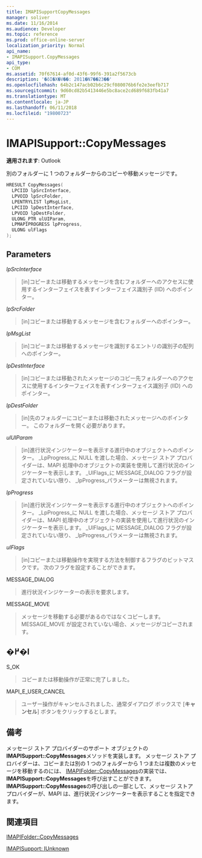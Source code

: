 ```yaml
---
title: IMAPISupportCopyMessages
manager: soliver
ms.date: 11/16/2014
ms.audience: Developer
ms.topic: reference
ms.prod: office-online-server
localization_priority: Normal
api_name:
- IMAPISupport.CopyMessages
api_type:
- COM
ms.assetid: 70f67614-af0d-43f6-99f6-391a2f5673cb
description: '�ŏI�X�V��: 2011�N7��23��'
ms.openlocfilehash: 64b2c147acb02b6c29cf080076b6fe2e3eefb717
ms.sourcegitcommit: 9d60cd82b5413446e5bc8ace2cd689f683fb41a7
ms.translationtype: MT
ms.contentlocale: ja-JP
ms.lasthandoff: 06/11/2018
ms.locfileid: "19800723"
---
```

# <a name="imapisupportcopymessages"></a>IMAPISupport::CopyMessages

  
  
**適用されます**: Outlook 
  
別のフォルダーに 1 つのフォルダーからのコピーや移動メッセージです。
  
```cpp
HRESULT CopyMessages(
  LPCIID lpSrcInterface,
  LPVOID lpSrcFolder,
  LPENTRYLIST lpMsgList,
  LPCIID lpDestInterface,
  LPVOID lpDestFolder,
  ULONG_PTR ulUIParam,
  LPMAPIPROGRESS lpProgress,
  ULONG ulFlags
);
```

## <a name="parameters"></a>Parameters

 _lpSrcInterface_
  
> [in]コピーまたは移動するメッセージを含むフォルダーへのアクセスに使用するインターフェイスを表すインターフェイス識別子 (IID) へのポインター。
    
 _lpSrcFolder_
  
> [in]コピーまたは移動するメッセージを含むフォルダーへのポインター。
    
 _lpMsgList_
  
> [in]コピーまたは移動するメッセージを識別するエントリの識別子の配列へのポインター。 
    
 _lpDestInterface_
  
> [in]コピーまたは移動されたメッセージのコピー先フォルダーへのアクセスに使用するインターフェイスを表すインターフェイス識別子 (IID) へのポインター。
    
 _lpDestFolder_
  
> [in]先のフォルダーにコピーまたは移動されたメッセージへのポインター。 このフォルダーを開く必要があります。
    
 _ulUIParam_
  
> [in]進行状況インジケーターを表示する進行中のオブジェクトへのポインター。 _LpProgress_に NULL を渡した場合、メッセージ ストア プロバイダーは、MAPI 処理中のオブジェクトの実装を使用して進行状況のインジケーターを表示します。 _UlFlags_に MESSAGE_DIALOG フラグが設定されていない限り、 _lpProgress_パラメーターは無視されます。
    
 _lpProgress_
  
> [in]進行状況インジケーターを表示する進行中のオブジェクトへのポインター。 _LpProgress_に NULL を渡した場合、メッセージ ストア プロバイダーは、MAPI 処理中のオブジェクトの実装を使用して進行状況のインジケーターを表示します。 _UlFlags_に MESSAGE_DIALOG フラグが設定されていない限り、 _lpProgress_パラメーターは無視されます。
    
 _ulFlags_
  
> [in]コピーまたは移動操作を実現する方法を制御するフラグのビットマスクです。 次のフラグを設定することができます。
    
MESSAGE_DIALOG 
  
> 進行状況インジケーターの表示を要求します。
    
MESSAGE_MOVE 
  
> メッセージを移動する必要があるのではなくコピーします。 MESSAGE_MOVE が設定されていない場合、メッセージがコピーされます。
    
## <a name="return-value"></a>�߂�l

S_OK 
  
> コピーまたは移動操作が正常に完了しました。
    
MAPI_E_USER_CANCEL 
  
> ユーザー操作がキャンセルされました、通常ダイアログ ボックスで [**キャンセル**] ボタンをクリックするとします。 
    
## <a name="remarks"></a>備考

メッセージ ストア プロバイダーのサポート オブジェクトの**IMAPISupport::CopyMessages**メソッドを実装します。 メッセージ ストア プロバイダーは、コピーまたは別の 1 つのフォルダーから 1 つまたは複数のメッセージを移動するのには、 [IMAPIFolder::CopyMessages](imapifolder-copymessages.md)の実装では、 **IMAPISupport::CopyMessages**を呼び出すことができます。 **IMAPISupport::CopyMessages**の呼び出しの一部として、メッセージ ストア プロバイダーが、MAPI は、進行状況インジケーターを表示することを指定できます。 
  
## <a name="see-also"></a>関連項目



[IMAPIFolder::CopyMessages](imapifolder-copymessages.md)
  
[IMAPISupport: IUnknown](imapisupportiunknown.md)

